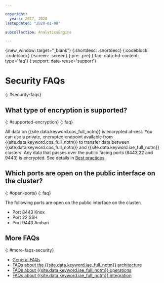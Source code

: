 ```yaml
---

copyright:
  years: 2017, 2020
lastupdated: "2020-01-08"

subcollection: AnalyticsEngine

---
```

{:new_window: target="_blank"}
{:shortdesc: .shortdesc}
{:codeblock: .codeblock}
{:screen: .screen}
{:pre: .pre}
{:faq: data-hd-content-type='faq'}
{:support: data-reuse='support'}

# Security FAQs
{: #security-faqs}

## What type of encryption is supported?
{: #supported-encryption}
{: faq}

All data on {{site.data.keyword.cos_full_notm}} is encrypted at-rest. You can use a private, encrypted endpoint available from {{site.data.keyword.cos_full_notm}} to  transfer data between {{site.data.keyword.cos_full_notm}} and {{site.data.keyword.iae_full_notm}} clusters. Any data that passes over the public facing ports (8443,22 and 9443) is encrypted. See details in [Best practices](/docs/AnalyticsEngine?topic=AnalyticsEngine-best-practices#cos-encryption).

## Which ports are open on the public interface on the cluster?
{: #open-ports}
{: faq}

The following ports are open on the public interface on the
cluster:

- Port 8443 Knox
- Port 22 SSH
- Port 9443 Ambari

## More FAQs
{: #more-faqs-security}

- [General FAQs](/docs/AnalyticsEngine?topic=AnalyticsEngine-general-faqs)
- [FAQs about the {{site.data.keyword.iae_full_notm}} architecture](/docs/AnalyticsEngine?topic=AnalyticsEngine-faqs-architecture)
- [FAQs about {{site.data.keyword.iae_full_notm}} operations](/docs/AnalyticsEngine?topic=AnalyticsEngine-operations-faqs)
- [FAQs about {{site.data.keyword.iae_full_notm}} integration](/docs/AnalyticsEngine?topic=AnalyticsEngine-integration-faqs)
